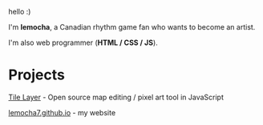 hello :)

I'm **lemocha**, a Canadian rhythm game fan who wants to become an artist.

I'm also web programmer (**HTML / CSS / JS**).

# Projects
[Tile Layer](https://github.com/TileLayerJS/TileLayer) - Open source map editing / pixel art tool in JavaScript

[lemocha7.github.io](https://lemocha7.github.io) - my website
